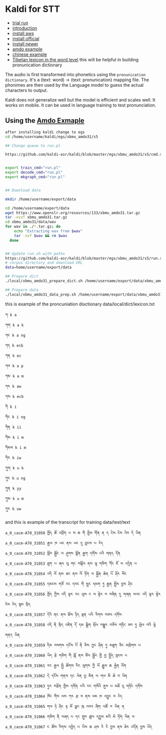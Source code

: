 # Kaldi for STT


- [trial run](https://alphacephei.com/vosk/server)
- [introduction](https://kaldi-asr.org/doc/kaldi_for_dummies.html)
- [install aws](https://jrmeyer.github.io/asr/2017/10/13/Kaldi-AWS.html)
- [install official](https://kaldi-asr.org/doc/install.html)
- [install newer](https://www.assemblyai.com/blog/kaldi-install-for-dummies/)
- [amdo example](https://github.com/kaldi-asr/kaldi/tree/master/egs/xbmu_amdo31)
- [chinese example](https://en.speechocean.com/about/newsdetails/97.html#)
- [Tibetan lexicon in the word level](http://index.cslt.org/mediawiki/index.php/ASR-nsfc-data) this will be helpful in building pronunication dictionary

The audio is first transformed into phonetics using the `pronunication dictionary`. It's a (text: word) -> (text: pronunication) mapping file.
The phonimes are then used by the Language model to guess the actual characters to output. 

Kaldi does not generalize well but the model is efficient and scales well. It works on mobile. It can be used in language training to test pronunciation.

## Using the [Amdo Exmaple](https://github.com/kaldi-asr/kaldi/tree/master/egs/xbmu_amdo31)

```sh
after installing kaldi change to egs
cd /home/username/kaldi/egs/xbmu_amdo31/s5

## Change queue to run.pl

https://github.com/kaldi-asr/kaldi/blob/master/egs/xbmu_amdo31/s5/cmd.sh#L13


export train_cmd="run.pl"
export decode_cmd="run.pl"
export mkgraph_cmd="run.pl"


## Download data

mkdir /home/username/export/data

cd /home/username/export/data
wget https://www.openslr.org/resources/133/xbmu_amdo31.tar.gz
tar -xvzf xbmu_amdo31.tar.gz 
cd xbmu_amdo31/data/wav
for wav in ./*.tar.gz; do
    echo "Extracting wav from $wav"
    tar -zxf $wav && rm $wav
  done


## Update run.sh with paths
https://github.com/kaldi-asr/kaldi/blob/master/egs/xbmu_amdo31/s5/run.sh#L17
# corpus directory and download URL
data=home/username/export/data

## Prepare dict
./local/xbmu_amdo31_prepare_dict.sh /home/username/export/data/xbmu_amdo31/resource/

## Prepare data
./local/xbmu_amdo31_data_prep.sh /home/username/export/data/xbmu_amdo31/data/wav/ /home/username/export/data/xbmu_amdo31/data/transcript/
```
    
this is example of the proncuniation disctionary
data/local/dict/lexicon.txt

```tsv
ཀ k a
ཀག k a k
ཀང k a ng
ཀད k ecb
ཀན k ec
ཀབ k a p
ཀམ k a m
ཀར k aw
ཀས k ecb
ཀི k i
ཀིང k i ng
ཀིན k ii
ཀིམ k i m
ཀིམས k i m
ཀིར k iw
ཀུག k u k
ཀུང k u ng
ཀུན k yy
ཀུམ k u m
ཀུར k uw
```

and this is example of the transcript for training
data/test/text
```tsv
a_0_cacm-A70_31050 ཁྱོད ཚོ འབྲོག པ ས ཆ གི མྱིས གོན ན ད ངེས ངེས འེབ དེ ཡིན
a_0_cacm-A70_31051 རྒྱལ ཁ ཡང ནས ཡང དུ བླངས པ རེད
a_0_cacm-A70_31052 སློབ སྦྱོང ལ ཤུགས སྣོན རྒྱག དགོས པའི གནད དོན
a_0_cacm-A70_31053 ཐུག པ ཞལ ལུ གང བསྐོལ ནས ལྷ གཅིག ཀོང ཇོ ལ འདྲེན པ
a_0_cacm-A70_31054 འདི ལོ ནམ ཐང ནས ལོ ཏོག ལ སྐྱོན ཆེན པོ ཤོར སོང
a_0_cacm-A70_31055 དམངས གཙོ རང དབང གི སྲུང དམག ཏུ རྒྱན སྤྲོས བྱས ཤིང
a_0_cacm-A70_31056 ཁྱོད ཀྱིས འདི ལྟར རང ལུས ང ལ སྟེར བ བཞིན དུ གཞན ལའང འདི ལྟར སྟེར ངེས རེད སྙམ སྲིད
a_0_cacm-A70_31057 དེའི ནང ནས ཆོས ཉིད ལྡན པའི རིགས བཙལ དགོས
a_0_cacm-A70_31058 འདི ནི སྲིད འཛིན དོ དམ སྒྲིག སྲོལ བསྒྱུར བཅོས གཏིང ཟབ ཏུ སྤེལ བའི ལྟེ གནད ཡིན
a_0_cacm-A70_31059 དིམ བསགས དངོས པོ ནི ཅིས ཀྱང ཤིན ཏུ མཐུག ཅིང མཁྲེགས པ
a_0_cacm-A70_31060 ཡིད རྩེ གཅིག གི སྒོ ནས ཟོལ སྦྱོར གྱི བྱ སྤྱོད སྤངས པ
a_0_cacm-A70_31061 རང རྒྱལ སྤྱི ཚོགས རིང ལུགས ཀྱི ལོ རྒྱུས ཆ རྐྱེན འོག
a_0_cacm-A70_31062 དེ དངོས གནས དང ལེན བྱ མིན ལ གལ མི ཆེ བ ཡིན
a_0_cacm-A70_31063 ཧུར བརྩོན གྱིས དགོན པའི རང གསོའི ནུས པ མཐོ རུ གཏོང དགོས
a_0_cacm-A70_31064 ཁོང གིས ལས ཀར རྩ བ ནས ཕམ ཁ འབྱུང བ རེད
a_0_cacm-A70_31065 གལ ཏེ ཤིང རྟ མོ ལྗང ཁུ འབའ ཞིག འཚོ བ ཡིན ན
a_0_cacm-A70_31066 གཅིག ནི བཞད པ དང གྲུབ ཚུལ དཀྱུས མའི མེ ཏོག ཡིན ལ
a_0_cacm-A70_31067 ང ཚོས རིགས འབྱེད པ ཡིས ཆ ཤས རེ རེ བྱས ནས ཐེར འདོན བྱས ཡོད
```
